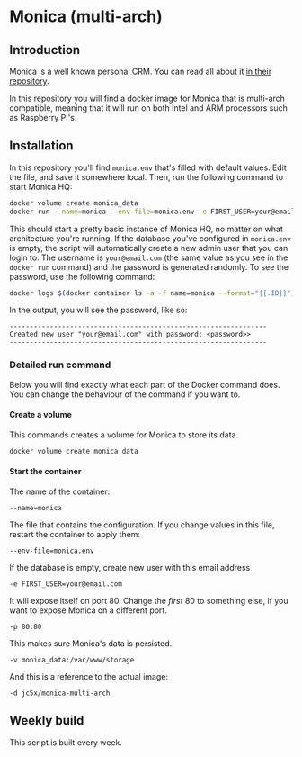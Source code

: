 # Monica (multi-arch)

## Introduction

Monica is a well known personal CRM. You can read all about it [in their repository](https://github.com/monicahq/monica).

In this repository you will find a docker image for Monica that is multi-arch compatible, meaning that it will run on both Intel and ARM processors
such as Raspberry PI's.

## Installation

In this repository you'll find `monica.env` that's filled with default values. Edit the file, and save it somewhere local. Then, 
run the following command to start Monica HQ:

```bash
docker volume create monica_data
docker run --name=monica --env-file=monica.env -e FIRST_USER=your@email.com -p 80:80 -v monica_data:/var/www/storage -d jc5x/monica-multi-arch
```

This should start a pretty basic instance of Monica HQ, no matter on what architecture you're running. If the database you've configured
in `monica.env` is empty, the script will automatically create a new admin user that you can login to. The username is `your@email.com`
(the same value as you see in the `docker run` command) and the password is generated randomly. To see the password, use the following command:

```bash
docker logs $(docker container ls -a -f name=monica --format="{{.ID}}")
```

In the output, you will see the password, like so:

```
----------------------------------------------------------------
Created new user "your@email.com" with password: <password>>
----------------------------------------------------------------

```

### Detailed run command

Below you will find exactly what each part of the Docker command does. You can change the behaviour of the command if you want to.

#### Create a volume

This commands creates a volume for Monica to store its data.

```bash
docker volume create monica_data
```

#### Start the container

The name of the container:

```
--name=monica
```

The file that contains the configuration. If you change values in this file, restart the container to apply them:

```
--env-file=monica.env
```

If the database is empty, create new user with this email address

```
-e FIRST_USER=your@email.com
```

It will expose itself on port 80. Change the *first* 80 to something else, if you want to expose Monica on a different port.

```
-p 80:80
```

This makes sure Monica's data is persisted.

```
-v monica_data:/var/www/storage
```

And this is a reference to the actual image:

```
-d jc5x/monica-multi-arch
```


## Weekly build

This script is built every week.